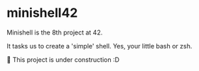 # minishell42

Minishell is the 8th project at 42.

It tasks us to create a 'simple' shell. Yes, your little bash or zsh.

🚧 This project is under construction :D
